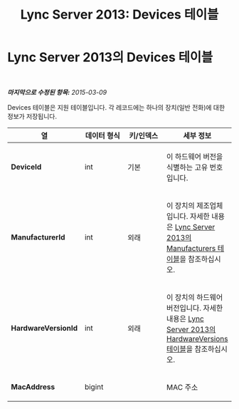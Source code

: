 ﻿---
title: 'Lync Server 2013: Devices 테이블'
TOCTitle: Devices 테이블
ms:assetid: 532e2280-4bbc-4a6c-93da-45d9f80a30a0
ms:mtpsurl: https://technet.microsoft.com/ko-kr/library/Gg398351(v=OCS.15)
ms:contentKeyID: 49303643
ms.date: 08/10/2015
mtps_version: v=OCS.15
ms.translationtype: HT
---

# Lync Server 2013의 Devices 테이블

 

_**마지막으로 수정된 항목:** 2015-03-09_

Devices 테이블은 지원 테이블입니다. 각 레코드에는 하나의 장치(일반 전화)에 대한 정보가 저장됩니다.


<table>
<colgroup>
<col style="width: 25%" />
<col style="width: 25%" />
<col style="width: 25%" />
<col style="width: 25%" />
</colgroup>
<thead>
<tr class="header">
<th>열</th>
<th>데이터 형식</th>
<th>키/인덱스</th>
<th>세부 정보</th>
</tr>
</thead>
<tbody>
<tr class="odd">
<td><p><strong>DeviceId</strong></p></td>
<td><p>int</p></td>
<td><p>기본</p></td>
<td><p>이 하드웨어 버전을 식별하는 고유 번호입니다.</p></td>
</tr>
<tr class="even">
<td><p><strong>ManufacturerId</strong></p></td>
<td><p>int</p></td>
<td><p>외래</p></td>
<td><p>이 장치의 제조업체입니다. 자세한 내용은 <a href="lync-server-2013-manufacturers-table.md">Lync Server 2013의 Manufacturers 테이블</a>을 참조하십시오.</p></td>
</tr>
<tr class="odd">
<td><p><strong>HardwareVersionId</strong></p></td>
<td><p>int</p></td>
<td><p>외래</p></td>
<td><p>이 장치의 하드웨어 버전입니다. 자세한 내용은 <a href="lync-server-2013-hardwareversions-table.md">Lync Server 2013의 HardwareVersions 테이블</a>을 참조하십시오.</p></td>
</tr>
<tr class="even">
<td><p><strong>MacAddress</strong></p></td>
<td><p>bigint</p></td>
<td><p></p></td>
<td><p>MAC 주소</p></td>
</tr>
</tbody>
</table>

